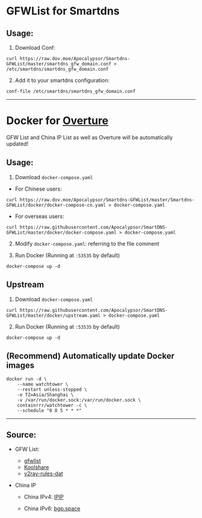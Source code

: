 # GFWList for Smartdns

## Usage:
1. Download Conf: 
```
curl https://raw.dov.moe/Apocalypsor/Smartdns-GFWList/master/smartdns_gfw_domain.conf > /etc/smartdns/smartdns_gfw_domain.conf
```

2. Add it to your smartdns configuration:
```
conf-file /etc/smartdns/smartdns_gfw_domain.conf
```

---



# Docker for [Overture](https://github.com/shawn1m/overture)

GFW List and China IP List as well as Overture will be automatically updated!

## Usage:
1. Download `docker-compose.yaml`
+ For Chinese users:
```
curl https://raw.dov.moe/Apocalypsor/Smartdns-GFWList/master/Smartdns-GFWList/docker/docker-compose-cn.yaml > docker-compose.yaml
```
+ For overseas users:
```
curl https://raw.githubusercontent.com/Apocalypsor/SmartDNS-GFWList/master/docker/docker-compose.yaml > docker-compose.yaml
```

2. Modify `docker-compose.yaml`: referring to the file comment

3. Run Docker (Running at `:53535` by default)
```
docker-compose up -d
```

## Upstream
1. Download `docker-compose.yaml`
```
curl https://raw.githubusercontent.com/Apocalypsor/SmartDNS-GFWList/master/docker/upstream.yaml > docker-compose.yaml
```
2. Run Docker (Running at `:53535` by default)
```
docker-compose up -d
```

## (Recommend) Automatically update Docker images
```
docker run -d \
    --name watchtower \
    --restart unless-stopped \
    -e TZ=Asia/Shanghai \
    -v /var/run/docker.sock:/var/run/docker.sock \
    containrrr/watchtower -c \
    --schedule "0 0 5 * * *"
```

---

## Source:
+ GFW List:
   + [gfwlist](https://github.com/gfwlist/gfwlist)
   + [Koolshare](https://github.com/hq450/fancyss)
   + [v2ray-rules-dat](https://raw.githubusercontent.com/Loyalsoldier/v2ray-rules-dat/release/gfw.txt)
   
+ China IP

   * China IPv4: [IPIP](https://raw.githubusercontent.com/17mon/china_ip_list/master/china_ip_list.txt)

   * China IPv6: [bgp.space](https://bgp.space/)
